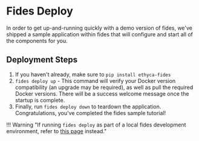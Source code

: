 # Fides Deploy

In order to get up-and-running quickly with a demo version of fides, we've shipped a sample application within fides that will configure and start all of the components for you.

## Deployment Steps

1. If you haven't already, make sure to `pip install ethyca-fides`
1. `fides deploy up` - This command will verify your Docker version compatibility (an upgrade may be required), as well as pull the required Docker versions. There will be a success welcome message once the startup is complete.
1. Finally, run `fides deploy down` to teardown the application. Congratulations, you've completed the fides sample tutorial!

!!! Warning "If running `fides deploy` as part of a local fides development environment, refer to [this page](../development/dev_deployment.md) instead."
